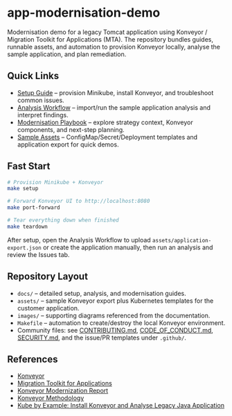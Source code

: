# app-modernisation-demo

Modernisation demo for a legacy Tomcat application using Konveyor / Migration Toolkit for Applications (MTA). The repository bundles guides, runnable assets, and automation to provision Konveyor locally, analyse the sample application, and plan remediation.

## Quick Links

- [Setup Guide](docs/setup.md) – provision Minikube, install Konveyor, and troubleshoot common issues.
- [Analysis Workflow](docs/analysis-workflow.md) – import/run the sample application analysis and interpret findings.
- [Modernisation Playbook](docs/modernisation-playbook.md) – explore strategy context, Konveyor components, and next-step planning.
- [Sample Assets](docs/setup.md#sample-assets) – ConfigMap/Secret/Deployment templates and application export for quick demos.

## Fast Start

```bash
# Provision Minikube + Konveyor
make setup

# Forward Konveyor UI to http://localhost:8080
make port-forward

# Tear everything down when finished
make teardown
```

After setup, open the Analysis Workflow to upload `assets/application-export.json` or create the application manually, then run an analysis and review the Issues tab.

## Repository Layout

- `docs/` – detailed setup, analysis, and modernisation guides.
- `assets/` – sample Konveyor export plus Kubernetes templates for the customer application.
- `images/` – supporting diagrams referenced from the documentation.
- `Makefile` – automation to create/destroy the local Konveyor environment.
- Community files: see [CONTRIBUTING.md](CONTRIBUTING.md), [CODE_OF_CONDUCT.md](CODE_OF_CONDUCT.md), [SECURITY.md](SECURITY.md), and the issue/PR templates under `.github/`.

## References

- [Konveyor](https://konveyor.io/)
- [Migration Toolkit for Applications](https://developers.redhat.com/products/mta/overview)
- [Konveyor Modernization Report](https://konveyor.io/modernization-report/)
- [Konveyor Methodology](https://github.com/konveyor/methodology)
- [Kube by Example: Install Konveyor and Analyse Legacy Java Application](https://kubebyexample.com/learning-paths/migrating-kubernetes/install-konveyor-and-analyse-legacy-java-application)
